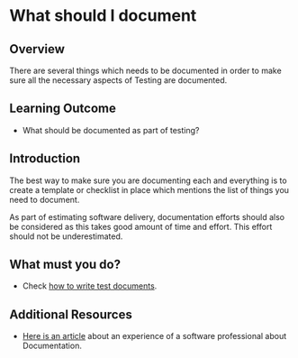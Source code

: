 # What should I document

## Overview

There are several things which needs to be documented in order to make sure all the necessary aspects of Testing are documented. 

## Learning Outcome

- What should be documented as part of testing?

## Introduction 

The best way to make sure you are documenting each and everything is to create a template or checklist in place which mentions the list of things you need to document.

As part of estimating software delivery, documentation efforts should also be considered as this takes good amount of time and effort. This effort should not be underestimated.


## What must you do? 
- Check [how to write test documents](https://www.tutorialspoint.com/software_testing/software_testing_documentation.htm).

## Additional Resources
- [Here is an article](https://www.softwaretestinghelp.com/why-documentation-is-important-in-software-testing/) about an experience of a software professional about Documentation.

